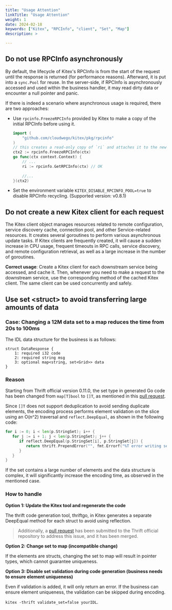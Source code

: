 ```yaml
---
title: "Usage Attention"
linkTitle: "Usage Attention"
weight: 1
date: 2024-02-18
keywords: ["Kitex", "RPCInfo", "client", "Set", "Map"]
description: >

---
```


## Do not use RPCInfo asynchronously

By default, the lifecycle of Kitex's RPCInfo is from the start of the request until the response is returned (for performance reasons). Afterward, it is put into a `sync.Pool` for reuse. In the server-side, if RPCInfo is asynchronously accessed and used within the business handler, it may read dirty data or encounter a null pointer and panic.

If there is indeed a scenario where asynchronous usage is required, there are two approaches:

- Use `rpcinfo.FreezeRPCInfo` provided by Kitex to make a copy of the initial RPCInfo before using it.

  ```go
  import (
      "github.com/cloudwego/kitex/pkg/rpcinfo"
  )
  // this creates a read-only copy of `ri` and attaches it to the new context
  ctx2 := rpcinfo.FreezeRPCInfo(ctx) 
  go func(ctx context.Context) {
      // ...
      ri := rpcinfo.GetRPCInfo(ctx) // OK
      
      //...
  }(ctx2)
  ```

- Set the environment variable `KITEX_DISABLE_RPCINFO_POOL=true` to disable RPCInfo recycling. (Supported version: v0.8.1)

## Do not create a new Kitex client for each request

The Kitex client object manages resources related to remote configuration, service discovery cache, connection pool, and other Service-related resources. It creates several goroutines to perform various asynchronous update tasks. If Kitex clients are frequently created, it will cause a sudden increase in CPU usage, frequent timeouts in RPC calls, service discovery, and remote configuration retrieval, as well as a large increase in the number of goroutines.

**Correct usage**: Create a Kitex client for each downstream service being accessed, and cache it. Then, whenever you need to make a request to the downstream service, use the corresponding method of the cached Kitex client. The same client can be used concurrently and safely.

## Use set \<struct> to avoid transferring large amounts of data

### Case: Changing a 12M data set to a map reduces the time from 20s to 100ms

The IDL data structure for the business is as follows:

```thrift
struct DataResponse {
    1: required i32 code
    2: required string msg
    3: optional map<string, set<Grid>> data
}
```

### Reason

Starting from Thrift official version 0.11.0, the set type in generated Go code has been changed from `map[T]bool` to `[]T`, as mentioned in this [pull request](https://github.com/apache/thrift/pull/1156).

Since `[]T` does not support deduplication to avoid sending duplicate elements, the encoding process performs element validation on the slice using an O(n^2) traversal and `reflect.DeepEqual`, as shown in the following code:

```go
for i := 0; i < len(p.StringSet); i++ {
   for j := i + 1; j < len(p.StringSet); j++ {
      if reflect.DeepEqual(p.StringSet[i], p.StringSet[j]) {
         return thrift.PrependError("", fmt.Errorf("%T error writing set field: slice is not unique", p.StringSet[i]))
      }
   }
}
```

If the set contains a large number of elements and the data structure is complex, it will significantly increase the encoding time, as observed in the mentioned case.

### How to handle

**Option 1: Update the Kitex tool and regenerate the code**

The thrift code generation tool, thriftgo, in Kitex generates a separate DeepEqual method for each struct to avoid using reflection.

> Additionally, a [pull request](https://github.com/apache/thrift/pull/2307) has been submitted to the Thrift official repository to address this issue, and it has been merged.

**Option 2: Change set to map (incompatible change)**

If the elements are structs, changing the set to map will result in pointer types, which cannot guarantee uniqueness.

**Option 3: Disable set validation during code generation (business needs to ensure element uniqueness)**

Even if validation is added, it will only return an error. If the business can ensure element uniqueness, the validation can be skipped during encoding.

`kitex -thrift validate_set=false yourIDL`.
